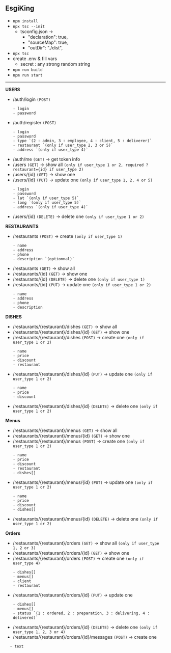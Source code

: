 ## EsgiKing

- `npm install`
- `npx tsc --init`
  - tsconfig.json →
    - "declaration": true,
    - "sourceMap": true,
    - "outDir": "./dist",
- `npx tsc`
- create .env & fill vars
  - secret : any strong random string
- `npm run build`
- `npm run start`
---

**USERS**
- /auth/login `(POST)`
  ```
  - login
  - password
- /auth/register `(POST)`
  ```
  - login
  - password
  - type `(2 : admin, 3 : employee, 4 : client, 5 : deliverer)`
  - restaurant `(only if user_type 2, 3 or 5)`
  - address `(only if user_type 4)`
- /auth/me `(GET)` -> get token info
- /users `(GET)` -> show all `(only if user_type 1 or 2, required ?restaurant={id} if user_type 2)`
- /users/{id} `(GET)` -> show one 
- /users/{id} `(PUT)` -> update one `(only if user_type 1, 2, 4 or 5)`
  ```
  - login
  - password
  - lat `(only if user_type 5)`
  - long `(only if user_type 5)`
  - address `(only if user_type 4)`
- /users/{id} `(DELETE)` -> delete one `(only if user_type 1 or 2)`

**RESTAURANTS**

- /restaurants `(POST)` -> create `(only if user_type 1)`
  ```
  - name
  - address
  - phone
  - description `(optionnal)`
- /restaurants `(GET)` -> show all
- /restaurants/{id} `(GET)` -> show one
- /restaurants/{id} `(DELETE)` -> delete one `(only if user_type 1)`
- /restaurants/{id} `(PUT)` -> update one `(only if user_type 1 or 2)`
  ```
  - name
  - address
  - phone
  - description

**DISHES**

- /restaurants/{restaurant}/dishes `(GET)` -> show all
- /restaurants/{restaurant}/dishes/{id} `(GET)` -> show one
- /restaurants/{restaurant}/dishes `(POST)` -> create one `(only if user_type 1 or 2)`
  ```
  - name
  - price
  - discount
  - restaurant
- /restaurants/{restaurant}/dishes/{id} `(PUT)` -> update one `(only if user_type 1 or 2)`
  ```
  - name
  - price
  - discount
- /restaurants/{restaurant}/dishes/{id} `(DELETE)` -> delete one `(only if user_type 1 or 2)`

**Menus**

- /restaurants/{restaurant}/menus `(GET)` -> show all 
- /restaurants/{restaurant}/menus/{id} `(GET)` -> show one
- /restaurants/{restaurant}/menus `(POST)` -> create one `(only if user_type 1 or 2)`
  ```
  - name
  - price
  - discount
  - restaurant
  - dishes[]
- /restaurants/{restaurant}/menus/{id} `(PUT)` -> update one `(only if user_type 1 or 2)`
  ```
  - name
  - price
  - discount
  - dishes[]
- /restaurants/{restaurant}/menus/{id} `(DELETE)` -> delete one `(only if user_type 1 or 2)`


**Orders**

- /restaurants/{restaurant}/orders `(GET)` -> show all `(only if user_type 1, 2 or 3)`
- /restaurants/{restaurant}/orders/{id} `(GET)` -> show one
- /restaurants/{restaurant}/orders `(POST)` -> create one `(only if user_type 4)`
  ```
  - dishes[]
  - menus[]
  - client
  - restaurant
- /restaurants/{restaurant}/orders/{id} `(PUT)` -> update one
  ```
  - dishes[]
  - menus[]
  - status `(1 : ordered, 2 : preparation, 3 : delivering, 4 : delivered)`
- /restaurants/{restaurant}/orders/{id} `(DELETE)` -> delete one `(only if user_type 1, 2, 3 or 4)`
- /restaurants/{restaurant}/orders/{id}/messages `(POST)` -> create one
```
  - text

